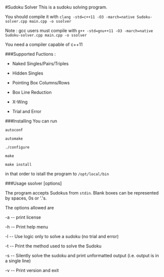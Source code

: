 #Sudoku Solver
This is a sudoku solving program.

You should compile it with `clang -std=c++11 -O3 -march=native Sudoku-solver.cpp main.cpp -o ssolver` 

Note : gcc users must compile with `g++ -std=gnu++11 -O3 -march=native Sudoku-solver.cpp main.cpp -o ssolver`

You need a compiler capable of c++11

###Supported Fuctions :
* Naked Singles/Pairs/Triples

* Hidden Singles

* Pointing Box Columns/Rows

* Box Line Reduction

* X-Wing

* Trial and Error

###Installing
You can run 

`autoconf` 

`automake` 

`./configure`

`make` 

`make install` 

in that order to istall the program to `/opt/local/bin`

###Usage
ssolver [options] 

The program accepts Sudokus from `stdin`. Blank boxes can be represented by spaces, 0s or '.'s.

The options allowed are 

-a -- print license

-h -- Print help menu

-l -- Use logic only to solve a sudoku (no trial and error)

-t -- Print the method used to solve the Sudoku

-s -- Silently solve the sudoku and print unformatted output (i.e. output is in a single line)

-v -- Print version and exit

